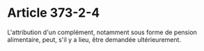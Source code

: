 # Article 373-2-4

L'attribution d'un complément, notamment sous forme de pension alimentaire, peut, s'il y a lieu, être demandée ultérieurement.
